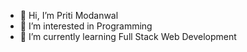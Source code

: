 - 👋 Hi, I’m Priti Modanwal
- 👀 I’m interested in Programming
- 🌱 I’m currently learning Full Stack Web Development


<!---
ModanwalPriti06/ModanwalPriti06 is a ✨ special ✨ repository because its `README.md` (this file) appears on your GitHub profile.
You can click the Preview link to take a look at your changes.
--->
